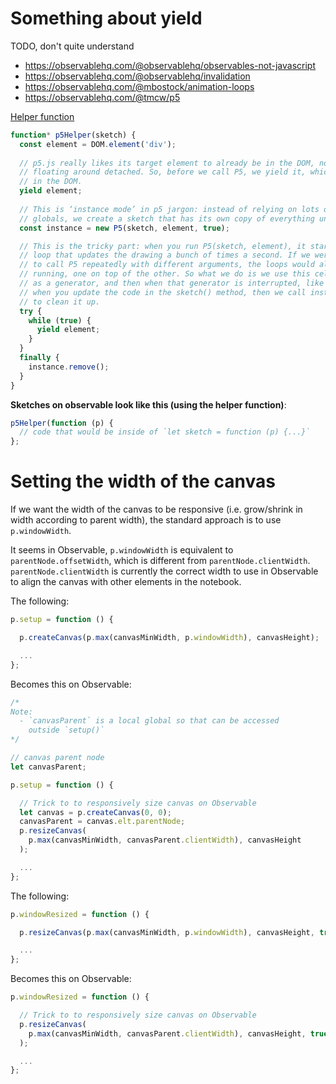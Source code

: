 # Something about yield

TODO, don't quite understand
- https://observablehq.com/@observablehq/observables-not-javascript
- https://observablehq.com/@observablehq/invalidation
- https://observablehq.com/@mbostock/animation-loops
- https://observablehq.com/@tmcw/p5

[Helper function](https://observablehq.com/@tmcw/p5)

```js
function* p5Helper(sketch) {
  const element = DOM.element('div');
  
  // p5.js really likes its target element to already be in the DOM, not just
  // floating around detached. So, before we call P5, we yield it, which puts
  // in the DOM.
  yield element;
  
  // This is ‘instance mode’ in p5 jargon: instead of relying on lots of
  // globals, we create a sketch that has its own copy of everything under p5.
  const instance = new P5(sketch, element, true);

  // This is the tricky part: when you run P5(sketch, element), it starts a
  // loop that updates the drawing a bunch of times a second. If we were just
  // to call P5 repeatedly with different arguments, the loops would all keep
  // running, one on top of the other. So what we do is we use this cell
  // as a generator, and then when that generator is interrupted, like
  // when you update the code in the sketch() method, then we call instance.remove()
  // to clean it up.
  try {
    while (true) {
      yield element;
    }
  }
  finally {
    instance.remove();
  }
}
```

**Sketches on observable look like this (using the helper function)**:

```js
p5Helper(function (p) {
  // code that would be inside of `let sketch = function (p) {...}`
};
```



# Setting the width of the canvas

If we want the width of the canvas to be responsive (i.e. grow/shrink in width according to parent width), the standard approach is to use `p.windowWidth`.

It seems in Observable, `p.windowWidth` is equivalent to `parentNode.offsetWidth`, which is different from `parentNode.clientWidth`. `parentNode.clientWidth` is currently the correct width to use in Observable to align the canvas with other elements in the notebook.


The following:
```js
p.setup = function () {

  p.createCanvas(p.max(canvasMinWidth, p.windowWidth), canvasHeight);

  ...
};
```

Becomes this on Observable:
```js
/*
Note:
  - `canvasParent` is a local global so that can be accessed
    outside `setup()`
*/

// canvas parent node
let canvasParent;

p.setup = function () {

  // Trick to to responsively size canvas on Observable
  let canvas = p.createCanvas(0, 0);
  canvasParent = canvas.elt.parentNode;
  p.resizeCanvas(
    p.max(canvasMinWidth, canvasParent.clientWidth), canvasHeight
  );

  ...
};
```

The following:
```js
p.windowResized = function () {

  p.resizeCanvas(p.max(canvasMinWidth, p.windowWidth), canvasHeight, true);

  ...
};
```

Becomes this on Observable:
```js
p.windowResized = function () {

  // Trick to to responsively size canvas on Observable
  p.resizeCanvas(
    p.max(canvasMinWidth, canvasParent.clientWidth), canvasHeight, true
  );

  ...
};
```
